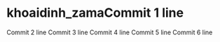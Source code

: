 # khoaidinh_zamaCommit 1 line
Commit 2 line
Commit 3 line
Commit 4 line
Commit 5 line
Commit 6 line
